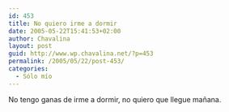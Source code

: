 ```yaml
---
id: 453
title: No quiero irme a dormir
date: 2005-05-22T15:41:53+02:00
author: Chavalina
layout: post
guid: http://www.wp.chavalina.net/?p=453
permalink: /2005/05/22/post-453/
categories:
  - Sólo mío
---
```

No tengo ganas de irme a dormir, no quiero que llegue ma&ntilde;ana.